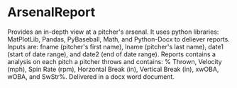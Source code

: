 # ArsenalReport
Provides an in-depth view at a pitcher's arsenal. It uses python libraries: MatPlotLib, Pandas, PyBaseball, Math, and Python-Docx to deliever reports. Inputs are: fname (pitcher's first name), lname (pitcher's last name), date1 (start of date range), and date2 (end of date range). Reports contains a analysis on each pitch a pitcher throws and contains: 
  % Thrown, 
  Velocity (mph), 
  Spin Rate (rpm), 
  Horzontal Break (in), 
  Vertical Break (in), 
  xwOBA,
  wOBA,
  and SwStr%.
Delivered in a docx word document.
